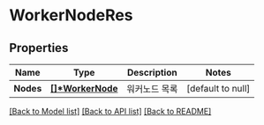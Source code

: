 # WorkerNodeRes

## Properties
Name | Type | Description | Notes
------------ | ------------- | ------------- | -------------
**Nodes** | **[[]\*WorkerNode](WorkerNode.md)** | 워커노드 목록 | [default to null]

[[Back to Model list]](../README.md#documentation-for-models) [[Back to API list]](../README.md#documentation-for-api-endpoints) [[Back to README]](../README.md)


